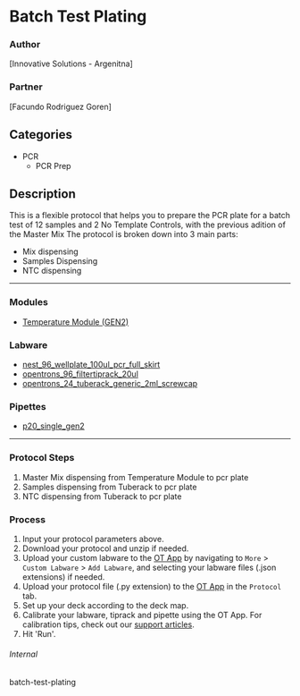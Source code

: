 # Batch Test Plating

### Author
[Innovative Solutions - Argenitna]

### Partner
[Facundo Rodriguez Goren]



## Categories
* PCR
    * PCR Prep


## Description
This is a flexible protocol that helps you to prepare the PCR plate for a batch test of 12 samples and 2 No Template Controls, with the previous adition of the Master Mix
The protocol is broken down into 3 main parts:
* Mix dispensing
* Samples Dispensing
* NTC dispensing


---

### Modules
* [Temperature Module (GEN2)](https://shop.opentrons.com/collections/hardware-modules/products/tempdeck)


### Labware
* [nest_96_wellplate_100ul_pcr_full_skirt](https://shop.opentrons.com/nest-0-1-ml-96-well-pcr-plate-full-skirt/)
* [opentrons_96_filtertiprack_20ul](https://shop.opentrons.com/opentrons-20ul-filter-tips/)
* [opentrons_24_tuberack_generic_2ml_screwcap](https://shop.opentrons.com/4-in-1-tube-rack-set/)



### Pipettes
* [p20_single_gen2](https://shop.opentrons.com/single-channel-electronic-pipette-p20/)




---

### Protocol Steps
1. Master Mix dispensing from Temperature Module to pcr plate
2. Samples dispensing from Tuberack to pcr plate
3. NTC dispensing from Tuberack to pcr plate

### Process
1. Input your protocol parameters above.
2. Download your protocol and unzip if needed.
3. Upload your custom labware to the [OT App](https://opentrons.com/ot-app) by navigating to `More` > `Custom Labware` > `Add Labware`, and selecting your labware files (.json extensions) if needed.
4. Upload your protocol file (.py extension) to the [OT App](https://opentrons.com/ot-app) in the `Protocol` tab.
5. Set up your deck according to the deck map.
6. Calibrate your labware, tiprack and pipette using the OT App. For calibration tips, check out our [support articles](https://support.opentrons.com/en/collections/1559720-guide-for-getting-started-with-the-ot-2).
7. Hit 'Run'.


###### Internal
batch-test-plating
